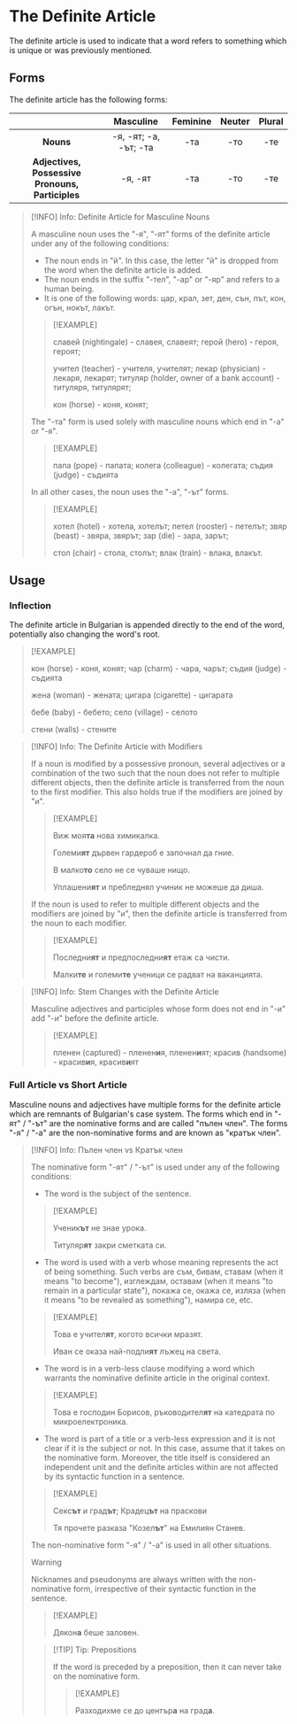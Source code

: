 # The Definite Article

The definite article is used to indicate that a word refers to something which is unique or was previously mentioned.

## Forms

The definite article has the following forms:

||Masculine|Feminine|Neuter|Plural|
|:--:|:--:|:--:|:--:|:--:|
|**Nouns**|-я, -ят; -а, -ът; -та|-та|-то|-те|
|**Adjectives, Possessive Pronouns, Participles**|-я, -ят|-та|-то|-те|

>[!INFO] Info: Definite Article for Masculine Nouns
>
>A masculine noun uses the "-я", "-ят" forms of the definite article under any of the following conditions:
>- The noun ends in "й". In this case, the letter "й" is dropped from the word when the definite article is added.
>- The noun ends in the suffix "-тел", "-ар" or "-яр" and refers to a human being.
>- It is one of the following words: цар, крал, зет, ден, сън, път, кон, огън, нокът, лакът.
>
>>[!EXAMPLE]
>>
>>славей (nightingale) - славея, славеят; герой (hero) - героя, героят; 
>>
>>учител (teacher) - учителя, учителят; лекар (physician) - лекаря, лекарят; титуляр (holder, owner of a bank account) - титуляря, титулярят;
>>
>>кон (horse) - коня, конят;
>>
>
>The "-та" form is used solely with masculine nouns which end in "-а" or "-я".
>
>>[!EXAMPLE]
>>
>>папа (pope) - папата; колега (colleague) - колегата; съдия (judge) - съдията
>>
>
>In all other cases, the noun uses the "-а", "-ът" forms.
>
>>[!EXAMPLE]
>>
>>хотел (hotel) - хотела, хотелът; петел (rooster) - петелът; звяр (beast) - звяра, звярът; зар (die) - зара, зарът;
>>
>>стол (chair) - стола, столът; влак (train) - влака, влакът.
>>
>>
>

## Usage

### Inflection

The definite article in Bulgarian is appended directly to the end of the word, potentially also changing the word's root.

>[!EXAMPLE]
>
>кон (horse) - коня, конят; чар (charm) - чара, чарът; съдия (judge) - съдията
>
>жена (woman) - жената; цигара (cigarette) - цигарата
>
>бебе (baby) - бебето; село (village) - селото
>
>стени (walls) - стените
>

>[!INFO] Info: The Definite Article with Modifiers
>
>If a noun is modified by a possessive pronoun, several adjectives or a combination of the two such that the noun does not refer to multiple different objects, then the definite article is transferred from the noun to the first modifier. This also holds true if the modifiers are joined by "и".
>
>>[!EXAMPLE]
>>
>>Виж моя**та** нова химикалка.
>>
>>Големи**ят** дървен гардероб е започнал да гние.
>>
>>В малко**то** село не се чуваше нищо.
>>
>>Уплашени**ят** и пребледнял учиник не можеше да диша.
>>
>
>If the noun is used to refer to multiple different objects and the modifiers are joined by "и", then the definite article is transferred from the noun to each modifier.
>
>>[!EXAMPLE]
>>
>>Последни**ят** и предпоследни**ят** етаж са чисти.
>>
>>Малки**те** и големи**те** ученици се радват на ваканцията.
>>
>

>[!INFO] Info: Stem Changes with the Definite Article
>
>Masculine adjectives and participles whose form does not end in "-и" add "-и" before the definite article.
>
>>[!EXAMPLE]
>>
>>пленен (captured) - пленен**и**я, пленен**и**ят; красив (handsome) - красив**и**я, красив**и**ят
>>
>>
>

### Full Article vs Short Article

Masculine nouns and adjectives have multiple forms for the definite article which are remnants of Bulgarian's case system. The forms which end in "-ят" / "-ът" are the nominative forms and are called "пълен член". The forms "-я" / "-а" are the non-nominative forms and are known as "кратък член".

>[!INFO] Info: Пълен член vs Кратък член
>
>The nominative form "-ят" / "-ът" is used under any of the following conditions:
>- The word is the subject of the sentence.
>
>>[!EXAMPLE]
>>
>>Ученик**ът** не знае урока.
>>
>>Титуляр**ят** закри сметката си.
>>
>>
>>
>
>- The word is used with a verb whose meaning represents the act of being something. Such verbs are съм, бивам, ставам (when it means "to become"), изглеждам, оставам (when it means "to remain in a particular state"), покажа се, окажа се, изляза (when it means "to be revealed as something"), намира се, etc.
> 
>>[!EXAMPLE]
>>
>>Това е учител**ят**, когото всички мразят.
>>
>>Иван се оказа най-подли**ят** лъжец на света. 
>>
> 
>- The word is in a verb-less clause modifying a word which warrants the nominative definite article in the original context. 
>
>>[!EXAMPLE]
>>
>>Това е господин Борисов, ръководител**ят** на катедрата по микроелектроника.
>>
>
>- The word is part of a title or a verb-less expression and it is not clear if it is the subject or not. In this case, assume that it takes on the nominative form. Moreover, the title itself is considered an independent unit and the definite articles within are not affected by its syntactic function in a sentence.
>
>>[!EXAMPLE]
>>
>>Секс**ът** и град**ът**; Крадец**ът** на праскови
>>
>>Тя прочете разказа "Козел**ът**" на Емилиян Станев.
>>
>
>The non-nominative form "-я" / "-а" is used in all other situations.
>
>>[!WARNING]
>>
>>Nicknames and pseudonyms are always written with the non-nominative form, irrespective of their syntactic function in the sentence.
>>
>>>[!EXAMPLE]
>>>
>>>Дякон**а** беше заловен.
>>>
>>
>
>>[!TIP] Tip: Prepositions
>>
>>If the word is preceded by a preposition, then it can never take on the nominative form.
>>
>>>[!EXAMPLE]
>>>
>>>Разходихме се до център**а** на град**а**.
>>>
>>
>
